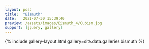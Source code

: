 ```yaml
---
layout: post
title:  "Bismuth"
date:   2021-07-30 15:39:40
preview: /assets/images/Bismuth_4/Cubism.jpg
support: [jquery, gallery]
---
```


{% include gallery-layout.html gallery=site.data.galleries.bismuth %}
